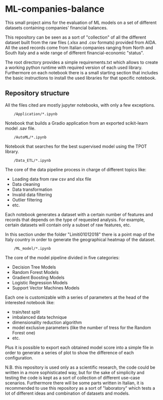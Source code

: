# ML-companies-balance
This small project aims for the evaluation of ML models on a set of different datasets containing 
companies' financial balances.

This repository can be seen as a sort of "collection" of all the different dataset built from the raw files 
(.xlsx and .csv formats) provided from AIDA. All the used records come from Italian companies ranging from
North and South Italy and a wide range of different financial-economic "status".

The root directory provides a simple requirements.txt which allows to create a working python runtime with required
version of each used library. Furthermore on each notebook there is a small starting section that includes
the basic instructions to install the used libraries for that specific notebook.

## Repository structure

All the files cited are mostly jupyter notebooks, with only a few exceptions.

```
    /Application/*.ipynb
```
Notebook that builds a Gradio application from an exported scikit-learn model .sav file.

```
    /AutoML/*.ipynb
```
Notebook that searches for the best supervised model using the TPOT library.

```
    /Data_ETL/*.ipynb
```
The core of the data pipeline process in charge of different topics like:

- Loading data from raw csv and xlsx file
- Data cleaning
- Data transformation
- Invalid data filtering
- Outlier filtering
- etc.

Each notebook generates a dataset with a certain number of features and records that depends on the type of requested
analysis. For example, certain datasets will contain only a subset of raw features, etc.

In this section under the folder "Limiti01012018" there is a point map of the Italy country in order to generate the
geographical heatmap of the dataset.

```
    /ML_model/*.ipynb
```

The core of the model pipeline divided in five categories:

- Decision Tree Models
- Random Forest Models
- Gradient Boosting Models
- Logistic Regression Models
- Support Vector Machines Models

Each one is customizable with a series of parameters at the head of the interested notebook like:

- train/test split
- imbalanced data technique
- dimensionality reduction algorithm
- model exclusive parameters (like the number of tress for the Random Forest one)
- etc.

Plus it is possible to export each obtained model score into a simple file in order to generate a series of plot to
show the difference of each configuration.

N.B. this repository is used only as a scientific research, the code could be written in a more sophisticated way, but 
for the sake of simplicity and testing the code is kept as a sort of collection of different use-case scenarios.
Furthermore there will be some parts written in Italian, it is recommended to use this repository as a sort of 
"laboratory" which tests a lot of different ideas and combination of datasets and models.